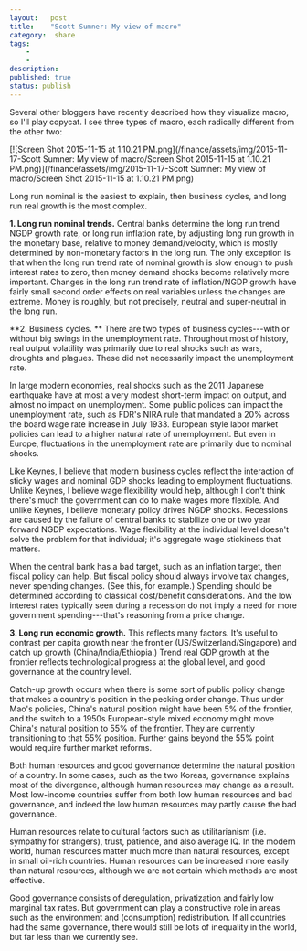```yaml
---
layout:   post
title:    "Scott Sumner: My view of macro"
category:  share
tags:     
    -  
    -   
description: 
published: true
status: publish
---
```

 
Several other bloggers have recently described how they visualize macro, so I'll play copycat. I see three types of macro, each radically different from the other two:
 
 
[![Screen Shot 2015-11-15 at 1.10.21 PM.png](/finance/assets/img/2015-11-17-Scott Sumner: My view of macro/Screen Shot 2015-11-15 at 1.10.21 PM.png)](/finance/assets/img/2015-11-17-Scott Sumner: My view of macro/Screen Shot 2015-11-15 at 1.10.21 PM.png)
 
Long run nominal is the easiest to explain, then business cycles, and long run real growth is the most complex.
 
**1. Long run nominal trends.** Central banks determine the long run trend NGDP growth rate, or long run inflation rate, by adjusting long run growth in the monetary base, relative to money demand/velocity, which is mostly determined by non-monetary factors in the long run. The only exception is that when the long run trend rate of nominal growth is slow enough to push interest rates to zero, then money demand shocks become relatively more important. Changes in the long run trend rate of inflation/NGDP growth have fairly small second order effects on real variables unless the changes are extreme. Money is roughly, but not precisely, neutral and super-neutral in the long run.
 
**2. Business cycles. ** There are two types of business cycles---with or without big swings in the unemployment rate. Throughout most of history, real output volatility was primarily due to real shocks such as wars, droughts and plagues. These did not necessarily impact the unemployment rate.
 
In large modern economies, real shocks such as the 2011 Japanese earthquake have at most a very modest short-term impact on output, and almost no impact on unemployment. Some public polices can impact the unemployment rate, such as FDR's NIRA rule that mandated a 20% across the board wage rate increase in July 1933. European style labor market policies can lead to a higher natural rate of unemployment. But even in Europe, fluctuations in the unemployment rate are primarily due to nominal shocks.
 
Like Keynes, I believe that modern business cycles reflect the interaction of sticky wages and nominal GDP shocks leading to employment fluctuations. Unlike Keynes, I believe wage flexibility would help, although I don't think there's much the government can do to make wages more flexible. And unlike Keynes, I believe monetary policy drives NGDP shocks. Recessions are caused by the failure of central banks to stabilize one or two year forward NGDP expectations. Wage flexibility at the individual level doesn't solve the problem for that individual; it's aggregate wage stickiness that matters.
 
When the central bank has a bad target, such as an inflation target, then fiscal policy can help. But fiscal policy should always involve tax changes, never spending changes. (See this, for example.) Spending should be determined according to classical cost/benefit considerations. And the low interest rates typically seen during a recession do not imply a need for more government spending---that's reasoning from a price change.
 
**3. Long run economic growth.** This reflects many factors. It's useful to contrast per capita growth near the frontier (US/Switzerland/Singapore) and catch up growth (China/India/Ethiopia.) Trend real GDP growth at the frontier reflects technological progress at the global level, and good governance at the country level.
 
Catch-up growth occurs when there is some sort of public policy change that makes a country's position in the pecking order change. Thus under Mao's policies, China's natural position might have been 5% of the frontier, and the switch to a 1950s European-style mixed economy might move China's natural position to 55% of the frontier. They are currently transitioning to that 55% position. Further gains beyond the 55% point would require further market reforms.
 
Both human resources and good governance determine the natural position of a country. In some cases, such as the two Koreas, governance explains most of the divergence, although human resources may change as a result. Most low-income countries suffer from both low human resources and bad governance, and indeed the low human resources may partly cause the bad governance.
 
Human resources relate to cultural factors such as utilitarianism (i.e. sympathy for strangers), trust, patience, and also average IQ. In the modern world, human resources matter much more than natural resources, except in small oil-rich countries. Human resources can be increased more easily than natural resources, although we are not certain which methods are most effective.
 
Good governance consists of deregulation, privatization and fairly low marginal tax rates. But government can play a constructive role in areas such as the environment and (consumption) redistribution. If all countries had the same governance, there would still be lots of inequality in the world, but far less than we currently see.
 
 
 
 
 
 
